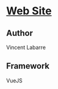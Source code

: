 # [Web Site](https://vincent-labarre-informatique.com)

## Author
Vincent Labarre

## Framework
VueJS